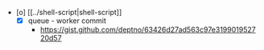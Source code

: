 - [o] [[../shell-script|shell-script]]
  - [X] queue - worker commit
    + https://gist.github.com/deptno/63426d27ad563c97e319901952720d57
